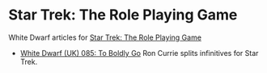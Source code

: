 # Star Trek: The Role Playing Game
White Dwarf articles for [Star Trek: The Role Playing Game](https://en.wikipedia.org/wiki/Star_Trek:_The_Role_Playing_Game)

* [White Dwarf (UK) 085: To Boldly Go](/wd-uk/wd-uk-085-1987-01.md#to-boldly-go) Ron Currie splits infinitives for Star Trek.